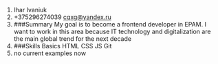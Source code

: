 1. Ihar Ivaniuk  
2. +375296274039  cqxg@yandex.ru  
3. ###Summary  My goal is to become a frontend developer in EPAM.  I want to work in this area because IT technology and digitalization are the main global trend for the next decade  
4. ###Skills  Basics HTML CSS JS Git  
5. no current examples now  